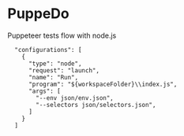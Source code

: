 # PuppeDo
Puppeteer tests flow with node.js

```
  "configurations": [
    {
      "type": "node",
      "request": "launch",
      "name": "Run",
      "program": "${workspaceFolder}\\index.js",
      "args": [
        "--env json/env.json",
        "--selectors json/selectors.json",
      ]
    }
  ]
```